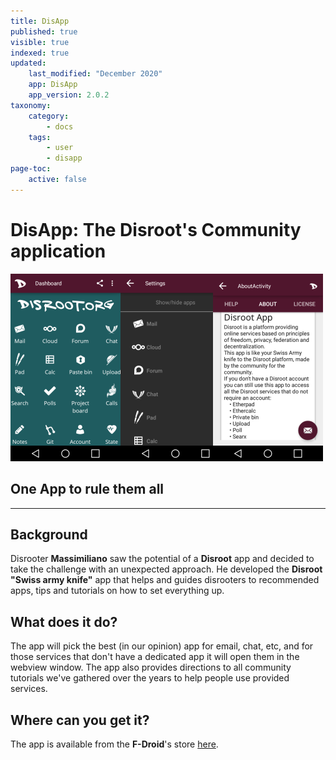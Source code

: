 ```yaml
---
title: DisApp
published: true
visible: true
indexed: true
updated:
    last_modified: "December 2020"		
    app: DisApp
    app_version: 2.0.2
taxonomy:
    category:
        - docs
    tags:
        - user
        - disapp
page-toc:
    active: false
---
```


# **DisApp**: The Disroot's Community application

![](thumb.png)

## **One App to rule them all**

----
## Background
Disrooter **Massimiliano** saw the potential of a **Disroot** app and decided to take the challenge with an unexpected approach. He developed the **Disroot "Swiss army knife"** app that helps and guides disrooters to recommended apps, tips and tutorials on how to set everything up.

## What does it do?
The app will pick the best (in our opinion) app for email, chat, etc, and for those services that don't have a dedicated app it will open them in the webview window. The app also provides directions to all community tutorials we've gathered over the years to help people use provided services.

## Where can you get it?
The app is available from the **F-Droid**'s store [here](https://f-droid.org/en/packages/org.disroot.disrootapp/).
